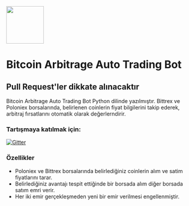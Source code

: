 <img src="https://lh3.googleusercontent.com/b67MfgU9vteW8Pq4yTUbkgcPJEoAlZ_yhuxYr00IQe2YhBFNegMElEvgjl3c8CBTBxtf" width="100">

# Bitcoin Arbitrage Auto Trading Bot 

## Pull Request'ler dikkate alınacaktır

Bitcoin Arbitrage Auto Trading Bot Python dilinde yazılmıştır.
Bittrex ve Poloniex borsalarında, belirlenen coinlerin fiyat bilgilerini takip ederek, arbitraj fırsatlarını otomatik olarak değerlerndirir.

### Tartışmaya katılmak için:

[![Gitter](https://badges.gitter.im/hamdi-yilmaz-Bitcoin-Arbitrage-Auto-Trading-Bot/community.svg)](https://gitter.im/hamdi-yilmaz-Bitcoin-Arbitrage-Auto-Trading-Bot/community?utm_source=badge&utm_medium=badge&utm_campaign=pr-badge)


### Özellikler
- Poloniex ve Bittrex borsalarında belirlediğiniz coinlerin alım ve satim fiyatlarını tarar.
- Belirlediğiniz avantajı tespit ettiğinde bir borsada alım diğer borsada satım emri verir.
- Her iki emir gerçekleşmeden yeni bir emir verilmesi engellenmiştir.


